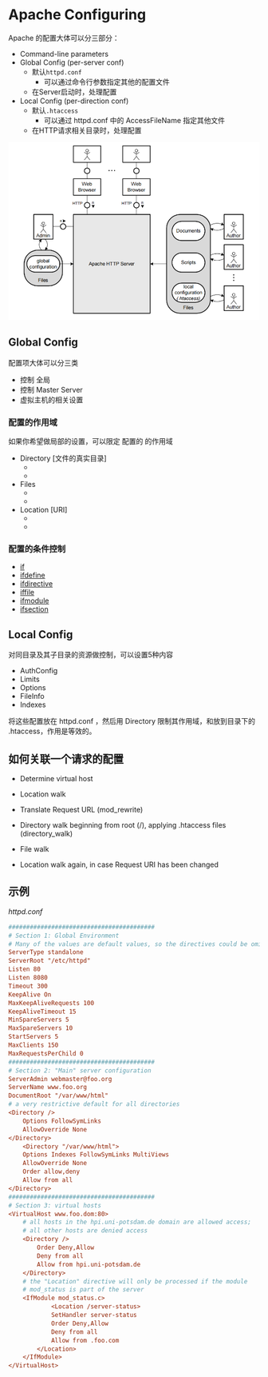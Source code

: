 # Apache Configuring

Apache 的配置大体可以分三部分：

- Command-line parameters
- Global Config  (per-server conf)
  - 默认`httpd.conf`
    - 可以通过命令行参数指定其他的配置文件
  - 在Server启动时，处理配置
- Local Config   (per-direction conf)
  - 默认`.htaccess`   
    - 可以通过 httpd.conf 中的 AccessFileName 指定其他文件
  - 在HTTP请求相关目录时，处理配置

![image-20210715160632288](configuring.assets\image-20210715160632288.png)

## Global Config

配置项大体可以分三类

- 控制 全局
- 控制 Master Server
- 虚拟主机的相关设置

### 配置的作用域

如果你希望做局部的设置，可以限定 配置的 的作用域

- Directory   [文件的真实目录]
  - <Diectory>
  - <DirectoryMatch>
- Files
  - <Files>
  - <FilesMatch>
- Location   [URI]
  - <Location>
  - <LocationMatch>

### 配置的条件控制

- [if](https://httpd.apache.org/docs/2.4/mod/core.html#if)
- [ifdefine](https://httpd.apache.org/docs/2.4/mod/core.html#ifdefine)
- [ifdirective](https://httpd.apache.org/docs/2.4/mod/core.html#ifdirective)
- [iffile](https://httpd.apache.org/docs/2.4/mod/core.html#iffile)
- [ifmodule](https://httpd.apache.org/docs/2.4/mod/core.html#ifmodule)
- [ifsection](https://httpd.apache.org/docs/2.4/mod/core.html#ifsection)

## Local Config

对同目录及其子目录的资源做控制，可以设置5种内容

- AuthConfig
- Limits
- Options
- FileInfo
- Indexes

将这些配置放在 httpd.conf ，然后用 Directory 限制其作用域，和放到目录下的 .htaccess，作用是等效的。

## 如何关联一个请求的配置

- Determine virtual host

- Location walk
- Translate Request URL  (mod_rewrite)
- Directory walk beginning from root (/), applying .htaccess files (directory_walk)
- File walk
-  Location walk again, in case Request URI has been changed

## 示例

*httpd.conf*

```ini
#########################################
# Section 1: Global Environment
# Many of the values are default values, so the directives could be omitted.
ServerType standalone
ServerRoot "/etc/httpd"
Listen 80
Listen 8080
Timeout 300
KeepAlive On
MaxKeepAliveRequests 100
KeepAliveTimeout 15
MinSpareServers 5
MaxSpareServers 10
StartServers 5
MaxClients 150
MaxRequestsPerChild 0
#########################################
# Section 2: "Main" server configuration
ServerAdmin webmaster@foo.org
ServerName www.foo.org
DocumentRoot "/var/www/html"
# a very restrictive default for all directories
<Directory />
    Options FollowSymLinks
    AllowOverride None
</Directory>
    <Directory "/var/www/html">
    Options Indexes FollowSymLinks MultiViews
    AllowOverride None
    Order allow,deny
    Allow from all
</Directory>
#########################################
# Section 3: virtual hosts
<VirtualHost www.foo.dom:80>
    # all hosts in the hpi.uni-potsdam.de domain are allowed access;
    # all other hosts are denied access
    <Directory />
        Order Deny,Allow
        Deny from all
        Allow from hpi.uni-potsdam.de
    </Directory>
    # the "Location" directive will only be processed if the module
    # mod_status is part of the server
    <IfModule mod_status.c>
            <Location /server-status>
            SetHandler server-status
            Order Deny,Allow
            Deny from all
            Allow from .foo.com
        </Location>
    </IfModule>
</VirtualHost>
```






